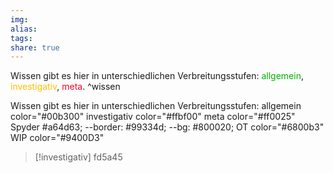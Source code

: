 ```yaml
---
img: 
alias: 
tags: 
share: true
---
```

Wissen gibt es hier in unterschiedlichen Verbreitungsstufen: <font color="#00b300">allgemein</font>, <font color="#ffbf00">investigativ</font>, <font color="#ff0025"> meta</font>. ^wissen

Wissen gibt es hier in unterschiedlichen Verbreitungsstufen: 
allgemein color="#00b300"
investigativ color="#ffbf00"
meta color="#ff0025"
Spyder #a64d63;
    --border: #99334d;
    --bg: #800020;
OT color="#6800b3"
WIP color="#9400D3" 

> [!investigativ]
> fd5a45
